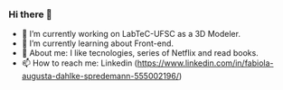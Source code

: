 ### Hi there 👋

- 🔭 I’m currently working on LabTeC-UFSC as a 3D Modeler.
- 🌱 I’m currently learning about Front-end.
- 💬 About me: I like tecnologies, series of Netflix and read books.
- 📫 How to reach me: Linkedin (https://www.linkedin.com/in/fabiola-augusta-dahlke-spredemann-555002196/)

